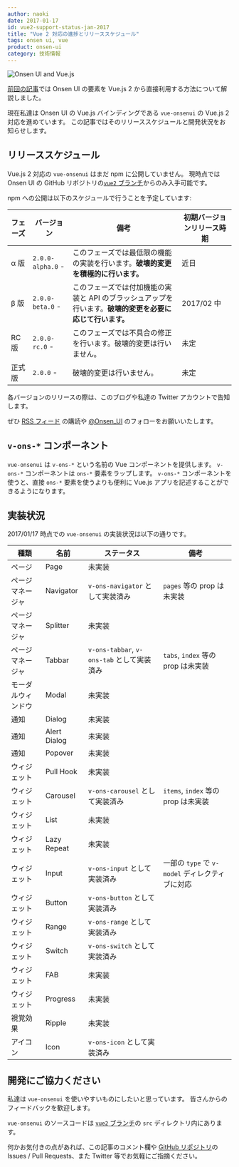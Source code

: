 ```yaml
---
author: naoki
date: 2017-01-17
id: vue2-support-status-jan-2017
title: "Vue 2 対応の進捗とリリーススケジュール"
tags: onsen ui, vue
product: onsen-ui
category: 技術情報
---
```


![Onsen UI and Vue.js](https://onsen.io/blog/content/images/2016/Aug/onsen_vue.png)

[前回の記事](https://onsen.io/blog/onsen-ui-vue-2/)では Onsen UI の要素を Vue.js 2 から直接利用する方法について解説しました。

現在私達は Onsen UI の Vue.js バインディングである `vue-onsenui` の Vue.js 2 対応を進めています。
この記事ではそのリリーススケジュールと開発状況をお知らせします。

<!-- more -->

## リリーススケジュール

Vue.js 2 対応の `vue-onsenui` はまだ npm に公開していません。
現時点では Onsen UI の GitHub リポジトリの[`vue2` ブランチ](https://github.com/OnsenUI/OnsenUI/tree/vue2/bindings/vue)からのみ入手可能です。

npm への公開は以下のスケジュールで行うことを予定しています:

|フェーズ|バージョン|備考|初期バージョンリリース時期|
|-|-|-|-|
|α 版|`2.0.0-alpha.0` -|このフェーズでは最低限の機能の実装を行います。**破壊的変更を積極的に行います。**|近日|
|β 版|`2.0.0-beta.0` -|このフェーズでは付加機能の実装と API のブラッシュアップを行います。**破壊的変更を必要に応じて行います。**|2017/02 中|
|RC 版|`2.0.0-rc.0` -|このフェーズでは不具合の修正を行います。破壊的変更は行いません。|未定|
|正式版|`2.0.0` -|破壊的変更は行いません。|未定|

各バージョンのリリースの際は、このブログや私達の Twitter アカウントで告知します。

ぜひ [RSS フィード](https://onsen.io/blog/rss.xml) の購読や [@Onsen_UI](https://twitter.com/Onsen_UI) のフォローをお願いいたします。

## `v-ons-*` コンポーネント

`vue-onsenui` は `v-ons-*` という名前の Vue コンポーネントを提供します。
`v-ons-*` コンポーネントは `ons-*` 要素をラップします。
`v-ons-*` コンポーネントを使うと、直接 `ons-*` 要素を使うよりも便利に Vue.js アプリを記述することができるようになります。

## 実装状況

2017/01/17 時点での `vue-onsenui` の実装状況は以下の通りです。

|種類|名前|ステータス|備考|
|-|-|-|-|
|ページ|Page|未実装||
|ページマネージャ|Navigator|`v-ons-navigator` として実装済み|`pages` 等の prop は未実装|
|ページマネージャ|Splitter|未実装||
|ページマネージャ|Tabbar|`v-ons-tabbar`, `v-ons-tab` として実装済み|`tabs`, `index` 等の prop は未実装|
|モーダルウィンドウ|Modal|未実装||
|通知|Dialog|未実装||
|通知|Alert Dialog|未実装||
|通知|Popover|未実装||
|ウィジェット|Pull Hook|未実装||
|ウィジェット|Carousel|`v-ons-carousel` として実装済み|`items`, `index` 等の prop は未実装|
|ウィジェット|List|未実装||
|ウィジェット|Lazy Repeat|未実装||
|ウィジェット|Input|`v-ons-input` として実装済み|一部の `type` で `v-model` ディレクティブに対応|
|ウィジェット|Button|`v-ons-button` として実装済み||
|ウィジェット|Range|`v-ons-range` として実装済み||
|ウィジェット|Switch|`v-ons-switch` として実装済み||
|ウィジェット|FAB|未実装||
|ウィジェット|Progress|未実装||
|視覚効果|Ripple|未実装||
|アイコン|Icon|`v-ons-icon` として実装済み|||

## 開発にご協力ください

私達は `vue-onsenui` を使いやすいものにしたいと思っています。
皆さんからのフィードバックを歓迎します。

`vue-onsenui` のソースコードは [`vue2` ブランチ](https://github.com/OnsenUI/OnsenUI/tree/vue2/bindings/vue)の `src` ディレクトリ内にあります。

何かお気付きの点があれば、この記事のコメント欄や [GitHub リポジトリ](https://onsen.io/blog/)の Issues / Pull Requests、また Twitter 等でお気軽にご指摘ください。

